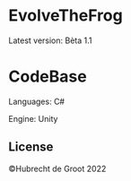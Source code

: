 # EvolveTheFrog

Latest version: Bèta 1.1 
# CodeBase
Languages: C#

Engine: Unity 

## License
©Hubrecht de Groot 2022 
